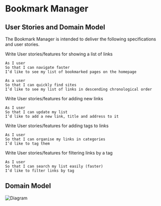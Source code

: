 # Bookmark Manager

## User Stories and Domain Model
The Bookmark Manager is intended to deliver the following specifications and user stories. 

Write User stories/features for showing a list of links
``````
As I user
So that I can navigate faster
I’d like to see my list of bookmarked pages on the homepage
``````
``````
As a user
So that I can quickly find sites
I’d like to see my list of links in descending chronological order
``````

Write User stories/features for adding new links
``````
As I user
So that I can update my list
I’d like to add a new link, title and address to it
``````

Write User stories/features for adding tags to links
``````
As I user
So that I can organise my links in categories
I’d like to tag them
``````

Write User stories/features for filtering links by a tag
``````
As I user
So that I can search my list easily (faster)
I’d like to filter links by tag
``````
## Domain Model 
![Diagram](http://s19.postimg.org/akmnannxv/Bookmark.png)